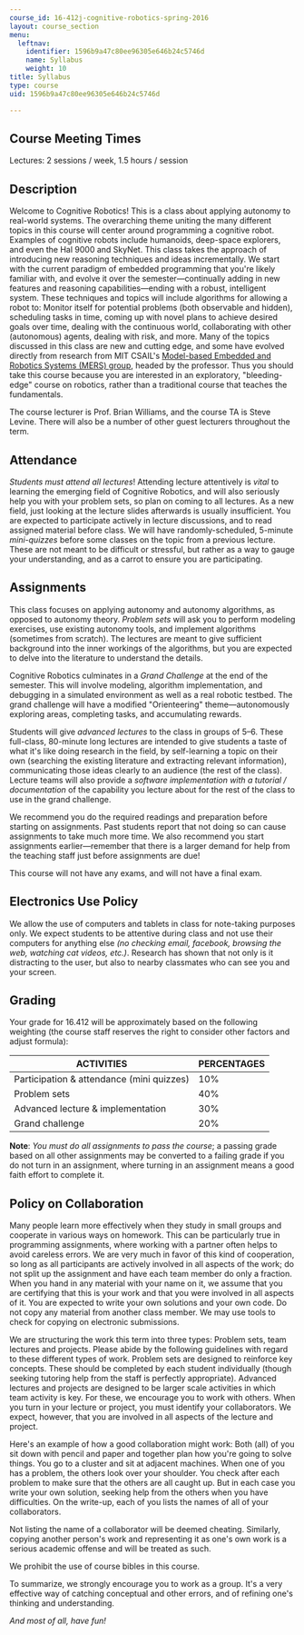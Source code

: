 ```yaml
---
course_id: 16-412j-cognitive-robotics-spring-2016
layout: course_section
menu:
  leftnav:
    identifier: 1596b9a47c80ee96305e646b24c5746d
    name: Syllabus
    weight: 10
title: Syllabus
type: course
uid: 1596b9a47c80ee96305e646b24c5746d

---
```


Course Meeting Times
--------------------

Lectures: 2 sessions / week, 1.5 hours / session

Description
-----------

Welcome to Cognitive Robotics! This is a class about applying autonomy to real-world systems. The overarching theme uniting the many different topics in this course will center around programming a cognitive robot. Examples of cognitive robots include humanoids, deep-space explorers, and even the Hal 9000 and SkyNet. This class takes the approach of introducing new reasoning techniques and ideas incrementally. We start with the current paradigm of embedded programming that you're likely familiar with, and evolve it over the semester—continually adding in new features and reasoning capabilities—ending with a robust, intelligent system. These techniques and topics will include algorithms for allowing a robot to: Monitor itself for potential problems (both observable and hidden), scheduling tasks in time, coming up with novel plans to achieve desired goals over time, dealing with the continuous world, collaborating with other (autonomous) agents, dealing with risk, and more. Many of the topics discussed in this class are new and cutting edge, and some have evolved directly from research from MIT CSAIL's [Model-based Embedded and Robotics Systems (MERS) group](https://www.csail.mit.edu/research/model-based-embedded-and-robotics-systems-group), headed by the professor. Thus you should take this course because you are interested in an exploratory, "bleeding-edge" course on robotics, rather than a traditional course that teaches the fundamentals.

The course lecturer is Prof. Brian Williams, and the course TA is Steve Levine. There will also be a number of other guest lecturers throughout the term.

Attendance
----------

_Students must attend all lectures_! Attending lecture attentively is _vital_ to learning the emerging field of Cognitive Robotics, and will also seriously help you with your problem sets, so plan on coming to all lectures. As a new field, just looking at the lecture slides afterwards is usually insufficient. You are expected to participate actively in lecture discussions, and to read assigned material before class. We will have randomly-scheduled, 5-minute _mini-quizzes_ before some classes on the topic from a previous lecture. These are not meant to be difficult or stressful, but rather as a way to gauge your understanding, and as a carrot to ensure you are participating.

Assignments
-----------

This class focuses on applying autonomy and autonomy algorithms, as opposed to autonomy theory. _Problem sets_ will ask you to perform modeling exercises, use existing autonomy tools, and implement algorithms (sometimes from scratch). The lectures are meant to give sufficient background into the inner workings of the algorithms, but you are expected to delve into the literature to understand the details.

Cognitive Robotics culminates in a _Grand Challenge_ at the end of the semester. This will involve modeling, algorithm implementation, and debugging in a simulated environment as well as a real robotic testbed. The grand challenge will have a modified "Orienteering" theme—autonomously exploring areas, completing tasks, and accumulating rewards.

Students will give _advanced lectures_ to the class in groups of 5–6. These full-class, 80-minute long lectures are intended to give students a taste of what it's like doing research in the field, by self-learning a topic on their own (searching the existing literature and extracting relevant information), communicating those ideas clearly to an audience (the rest of the class). Lecture teams will also provide a _software implementation with a tutorial / documentation_ of the capability you lecture about for the rest of the class to use in the grand challenge.

We recommend you do the required readings and preparation before starting on assignments. Past students report that not doing so can cause assignments to take much more time. We also recommend you start assignments earlier—remember that there is a larger demand for help from the teaching staff just before assignments are due!

This course will not have any exams, and will not have a final exam.

Electronics Use Policy
----------------------

We allow the use of computers and tablets in class for note-taking purposes only. We expect students to be attentive during class and not use their computers for anything else _(no checking email, facebook, browsing the web, watching cat videos, etc.)_. Research has shown that not only is it distracting to the user, but also to nearby classmates who can see you and your screen.

Grading
-------

Your grade for 16.412 will be approximately based on the following weighting (the course staff reserves the right to consider other factors and adjust formula):

| ACTIVITIES | PERCENTAGES |
| --- | --- |
| Participation & attendance (mini quizzes) | 10% |
| Problem sets | 40% |
| Advanced lecture & implementation | 30% |
| Grand challenge | 20% 

**Note**: _You must do all assignments to pass the course_; a passing grade based on all other assignments may be converted to a failing grade if you do not turn in an assignment, where turning in an assignment means a good faith effort to complete it.

Policy on Collaboration
-----------------------

Many people learn more effectively when they study in small groups and cooperate in various ways on homework. This can be particularly true in programming assignments, where working with a partner often helps to avoid careless errors. We are very much in favor of this kind of cooperation, so long as all participants are actively involved in all aspects of the work; do not split up the assignment and have each team member do only a fraction. When you hand in any material with your name on it, we assume that you are certifying that this is your work and that you were involved in all aspects of it. You are expected to write your own solutions and your own code. Do not copy any material from another class member. We may use tools to check for copying on electronic submissions.

We are structuring the work this term into three types: Problem sets, team lectures and projects. Please abide by the following guidelines with regard to these different types of work. Problem sets are designed to reinforce key concepts. These should be completed by each student individually (though seeking tutoring help from the staff is perfectly appropriate). Advanced lectures and projects are designed to be larger scale activities in which team activity is key. For these, we encourage you to work with others. When you turn in your lecture or project, you must identify your collaborators. We expect, however, that you are involved in all aspects of the lecture and project.

Here's an example of how a good collaboration might work: Both (all) of you sit down with pencil and paper and together plan how you're going to solve things. You go to a cluster and sit at adjacent machines. When one of you has a problem, the others look over your shoulder. You check after each problem to make sure that the others are all caught up. But in each case you write your own solution, seeking help from the others when you have difficulties. On the write-up, each of you lists the names of all of your collaborators.

Not listing the name of a collaborator will be deemed cheating. Similarly, copying another person's work and representing it as one's own work is a serious academic offense and will be treated as such.

We prohibit the use of course bibles in this course.

To summarize, we strongly encourage you to work as a group. It's a very effective way of catching conceptual and other errors, and of refining one's thinking and understanding.

_And most of all, have fun!_